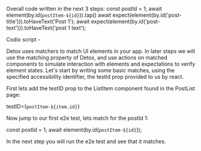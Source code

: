 Overall code written in the next 3 steps:
const postId = 1;
await element(by.id(`postItem-${id}`)).tap()
await expect(element(by.id('post-title'))).toHaveText('Post 1');
await expect(element(by.id('post-text'))).toHaveText('post 1 text');


Codio script - 

Detox uses matchers to match UI elements in your app.
In later steps we will use the matching property of Detox, and use actions on matched components to simulate interaction with elements and expectations to verify element states.
Let's start by writing some basic matches, using the specified accessibility identifier, the testId prop provided to us by react.

First lets add the testID prop to the ListItem component found in the PostList page:

testID={`postItem-${item.id}`}

Now jump to our first e2e test, lets match for the postId 1: 

const postId = 1;
await element(by.id(`postItem-${id}`));

In the next step you will run the e2e test and see that it matches.





